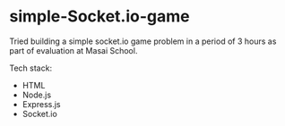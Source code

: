 # simple-Socket.io-game

Tried building a simple socket.io game problem in a period of 3 hours as part of evaluation at Masai School.

Tech stack: 
* HTML
* Node.js
* Express.js
* Socket.io
